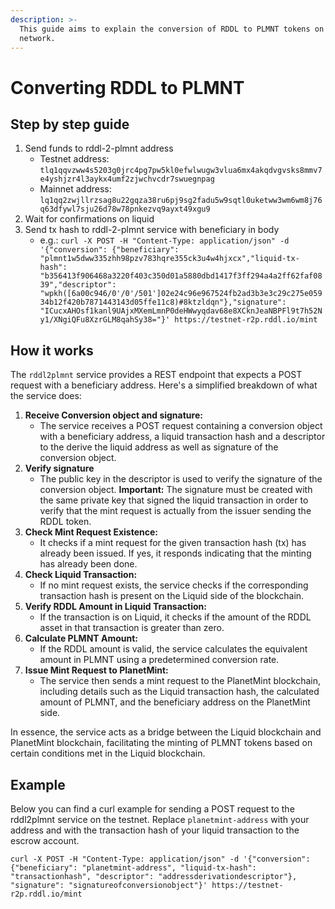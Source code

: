 ```yaml
---
description: >-
  This guide aims to explain the conversion of RDDL to PLMNT tokens on the
  network.
---
```


# Converting RDDL to PLMNT

## Step by step guide

1. Send funds to rddl-2-plmnt address
   * Testnet address: `tlq1qqvzww4s5203g0jrc4pg7pw5kl0efwlwugw3vlua6mx4akqdvgvsks8mmv7e4yshjzr4l3aykx4umf2zjwchvcdr7swuegnpag`
   * Mainnet address: `lq1qq2zwjllrzsag8u22gqza38ru6pj9sg2fadu5w9sqtl0uketww3wm6wm8j76q63dfywl7sju26d78w78pnkezvq9ayxt49xgu9`
2. Wait for confirmations on liquid
3. Send tx hash to rddl-2-plmnt service with beneficiary in body
   * e.g.: `curl -X POST -H "Content-Type: application/json" -d '{"conversion": {"beneficiary": "plmnt1w5dww335zhh98pzv783hqre355ck3u4w4hjxcx","liquid-tx-hash": "b356413f906468a3220f403c350d01a5880dbd1417f3ff294a4a2ff62faf0839","descriptor": "wpkh([6a00c946/0'/0'/501']02e24c96e967524fb2ad3b3e3c29c275e05934b12f420b7871443143d05ffe11c8)#8ktzldqn"},"signature": "ICucxAHOsf1kanl9UAjxMXemLmnP0deHWwyqdav68e8XCknJeaNBPFl9t7h52Ny1/XNgiQFu8XzrGLM8qahSy38="}' https://testnet-r2p.rddl.io/mint`

## How it works

The `rddl2plmnt` service provides a REST endpoint that expects a POST request with a beneficiary address. Here's a simplified breakdown of what the service does:

1. **Receive Conversion object and signature:**
   * The service receives a POST request containing a conversion object with a beneficiary address, a liquid transaction hash and a descriptor to the derive the liquid address as well as signature of the conversion object.
2. **Verify signature**
   * The public key in the descriptor is used to verify the signature of the conversion object. **Important:** The signature must be created with the same private key that signed the liquid transaction in order to verify that the mint request is actually from the issuer sending the RDDL token.
3. **Check Mint Request Existence:**
   * It checks if a mint request for the given transaction hash (tx) has already been issued. If yes, it responds indicating that the minting has already been done.
4. **Check Liquid Transaction:**
   * If no mint request exists, the service checks if the corresponding transaction hash is present on the Liquid side of the blockchain.
5. **Verify RDDL Amount in Liquid Transaction:**
   * If the transaction is on Liquid, it checks if the amount of the RDDL asset in that transaction is greater than zero.
6. **Calculate PLMNT Amount:**
   * If the RDDL amount is valid, the service calculates the equivalent amount in PLMNT using a predetermined conversion rate.
7. **Issue Mint Request to PlanetMint:**
   * The service then sends a mint request to the PlanetMint blockchain, including details such as the Liquid transaction hash, the calculated amount of PLMNT, and the beneficiary address on the PlanetMint side.

In essence, the service acts as a bridge between the Liquid blockchain and PlanetMint blockchain, facilitating the minting of PLMNT tokens based on certain conditions met in the Liquid blockchain.

## Example

Below you can find a curl example for sending a POST request to the rddl2plmnt service on the testnet. Replace `planetmint-address` with your address and with the transaction hash of your liquid transaction to the escrow account.

```
curl -X POST -H "Content-Type: application/json" -d '{"conversion": {"beneficiary": "planetmint-address", "liquid-tx-hash": "transactionhash", "descriptor": "addressderivationdescriptor"}, "signature": "signatureofconversionobject"}' https://testnet-r2p.rddl.io/mint
```
